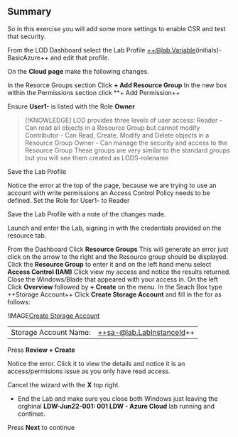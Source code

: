 ## Summary
So in this exercise you will add some more settings to enable CSR and test that security.

From the LOD Dashboard select the Lab Profile ++@lab.Variable(initials)-BasicAzure++ and edit that profile.

On the **Cloud page** make the following changes.

In the Resorce Groups section Click **+ Add Resource Group**
In the new box within the Permissions section click **+ Add Permission++

Ensure **User1-** is listed with the Role **Owner**

>[!KNOWLEDGE] LOD provides three levels of user access:
>Reader - Can read all objects in a Resource Group but cannot modify
>Contributor - Can Read, Create, Modify and Delete objects in a Resource Group
>Owner - Can manage the security and access to the Resource Group
>These groups are very similar to the standard groups but you will see them created as LODS-rolename

Save the Lab Profile

Notice the error at the top of the page, because we are trying to use an account with write permissions an Access Control Policy needs to be defined.  Set the Role for User1- to Reader

Save the Lab Profile with a note of the changes made.

Launch and enter the Lab, signing in with the credentials provided on the resource tab.

From the Dashboard Click **Resource Groups**  This will generate an error just click on the arrow to the right and the Resource group should be displayed.  
Click the **Resource Group** to enter it and on the left hand menu select **Access Control (IAM)**
Click view my access and notice the results returned.  Close the Windows/Blade that appeared with your access in.
On the left Click **Overview** followed by **+ Create** on the menu.
In the Seach Box type ++Storage Account++
Click **Create Storage Account** and fill in the for as follows:

!IMAGE[Create Storage Account](images/image02.jpg)

|||
|---------------|--------------------------|
| Storage Account Name:       | ++sa-@lab.LabInstanceId++                      |

Press **Review + Create**

Notice the error.  Click it to view the details and notice it is an access/permisions issue as you only have read access.

Cancel the wizard with the **X** top right.

 - End the Lab and make sure you close both Windows just leaving the orghinal **LDW-Jun22-001: 001 LDW - Azure Cloud** lab running and continue.

Press **Next** to continue
